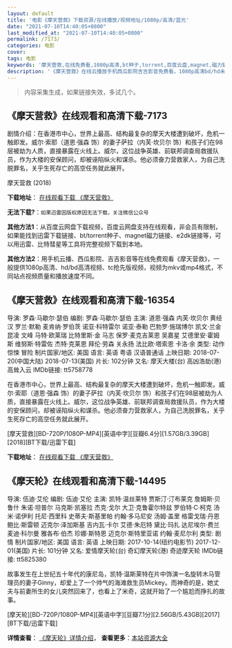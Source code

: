 ```yaml
---
layout: default
title: '电影《摩天营救》下载资源/在线播放/视频地址/1080p/高清/蓝光'
date: "2021-07-10T14:40:05+0800"
last_modified_at: "2021-07-10T14:40:05+0800"
permalink: /7173/
categories: 电影
cover:
tags: 电影
keywords: '摩天营救,在线免费看,1080p高清,bt种子,torrent,百度云盘,magnet,磁力链,迅雷下载资源'
description: '《摩天营救》在线云播放手机西瓜影院吉吉影音免费看，1080p高清bd/hd未删减完整版和tc抢先枪版，mkv/mp4格式，附带bt/torrent种子、magnet/磁力链、百度云盘、网盘资源迅雷下载链接'
---
```


>内容采集生成，如果链接失效，多试几个。


## 《摩天营救》在线观看和高清下载-7173

剧情介绍：在香港市中心，世界上最高、结构最复杂的摩天大楼遭到破坏，危机一触即发。威尔·索耶（道恩·强森 饰）的妻子萨拉（内芙·坎贝尔 饰）和孩子们在98层被劫为人质，直接暴露在火线上。威尔，这位战争英雄、前联邦调查局救援队员，作为大楼的安保顾问，却被诬陷纵火和谋杀。他必须奋力营救家人，为自己洗脱罪名，关乎生死存亡的高空任务就此展开。


摩天营救 (2018)

**下载地址**： [在线观看下载 《摩天营救》](https://www.btbtdy.me/btdy/dy13340.html) 


**无法下载?**：`如果迅雷因版权原因无法下载，关注微信公众号 `

**其他方法1**：从百度云网盘下载视频，百度云网盘支持在线观看，非会员有限制，如果能找到迅雷下载链接、bt/torrent种子、magnet磁力链接、e2dk链接等，可以用迅雷、比特彗星等工具将完整视频下载到本地。

**其他方法2**：用手机云播、西瓜影院、吉吉影音等在线免费观看《摩天营救》，一般提供1080p高清、hd/bd高清视频、tc抢先版视频，视频为mkv或mp4格式，不同站点视频质量和播放速度不同。


## 《摩天营救》在线观看和高清下载-16354

导演: 罗森·马歇尔·瑟伯 编剧: 罗森·马歇尔·瑟伯 主演: 道恩·强森 内芙·坎贝尔 黄经汉 罗兰·默勒 麦肯纳·罗伯茨 诺亚·科特雷尔 诺亚·泰勒 巴勃罗·施瑞博尔 凯文·兰金 昆凌 文峰 马特·欧莱瑞 比特里斯·金 马志 保罗·麦克吉莱恩 吴嘉星 艾德里安·霍姆斯 维努斯·特雷佐 杰特·克莱恩 拜伦·劳森 关永扬 法比欧·塔索恩 卡洛·余 类型: 动作 惊悚 冒险 制片国家/地区: 美国 语言: 英语 粤语 汉语普通话 上映日期: 2018-07-20(中国大陆) 2018-07-13(美国) 片长: 102分钟 又名: 摩天大楼(台) 高凶浩劫(港) 高耸入云 IMDb链接: tt5758778

在香港市中心，世界上最高、结构最复杂的摩天大楼遭到破坏，危机一触即发。威尔·索耶（道恩·强森 饰）的妻子萨拉（内芙·坎贝尔 饰）和孩子们在98层被劫为人质，直接暴露在火线上。威尔，这位战争英雄、前联邦调查局救援队员，作为大楼的安保顾问，却被诬陷纵火和谋杀。他必须奋力营救家人，为自己洗脱罪名，关乎生死存亡的高空任务就此展开。


[摩天营救][BD-720P/1080P-MP4][英语中字][豆瓣6.4分][1.57GB/3.39GB][2018][BT下载/迅雷下载]

**下载地址**： [在线观看下载 《摩天营救》](https://www.btdx8.com/torrent/mtyj_2018.html) 


## 《摩天轮》在线观看和高清下载-14495

导演: 伍迪·艾伦 编剧: 伍迪·艾伦 主演: 凯特·温丝莱特 贾斯汀·汀布莱克 詹姆斯·贝鲁什 朱诺·坦普尔 马克斯·凯塞拉 杰克·戈尔 大卫·克鲁霍尔特兹 罗伯特·C·柯克 汤米·诺伊利 托尼·西里科 史蒂夫·斯基里帕 约翰·多马尼安 汤姆·盖里 格雷戈瑞·丹恩 鲍比·斯雷顿 迈克尔·泽加斯基 吉内瓦·卡尔 艾德·朱厄特 黛比·玛扎 达尼埃尔·费兰 麦迪·科尔曼 雅各布·伯杰 珍娜·斯特恩 迈克尔·斯特里亚诺 约翰·麦尼尔利 类型: 剧情 制片国家/地区: 美国 语言: 英语 上映日期: 2017-10-14(纽约电影节) 2017-12-01(美国) 片长: 101分钟 又名: 爱情摩天轮(台) 奇幻摩天轮(港) 奇迹摩天轮 IMDb链接: tt5825380

故事发生在上世纪五十年代的康尼岛，凯特·温斯莱特在片中饰演一名旋转木马管理员的妻子Ginny，却爱上了一个帅气的海滩救生员Mickey。而神奇的是，她丈夫与前妻所生的女儿突然回来了，也看上了米奇，这就开始了一个尴尬而挣扎的故事。


[摩天轮][BD-720P/1080P-MP4][英语中字][豆瓣7.1分][2.56GB/5.43GB][2017][BT下载/迅雷下载]

**详情查看**： [《摩天轮》详情介绍](/movie/14495/)， **查看更多**：[本站资源大全](/movie/t/all/)

